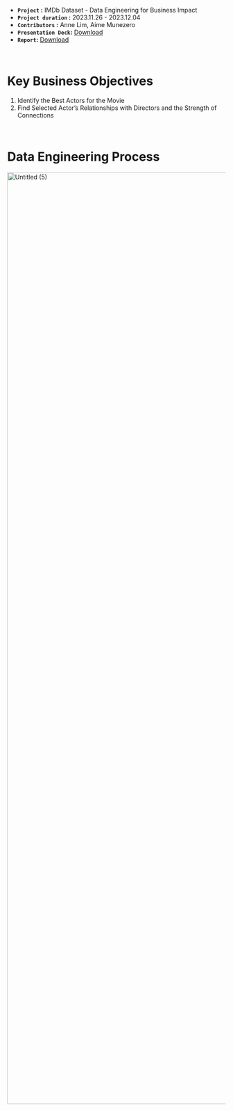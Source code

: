 - **`Project` :** IMDb Dataset - Data Engineering for Business Impact
- **`Project duration` :** 2023.11.26 - 2023.12.04
- **`Contributors` :** Anne Lim, Aime Munezero
- **`Presentation Deck`:** [Download](https://github.com/AimeM250/Big-Data-Project/files/13709170/Presentation_Deck.pdf)
- **`Report`:** [Download](https://github.com/AimeM250/Big-Data-Project/files/13709153/Report.pdf)
<br/>

# Key Business Objectives
1. Identify the Best Actors for the Movie
2. Find Selected Actor’s Relationships with Directors and the Strength of Connections
<br/>

# Data Engineering Process
<img width="2143" alt="Untitled (5)" src="https://github.com/AimeM250/Big-Data-Project/assets/113220012/00248cd3-e0b6-40d5-b7d1-06e747347b43">
